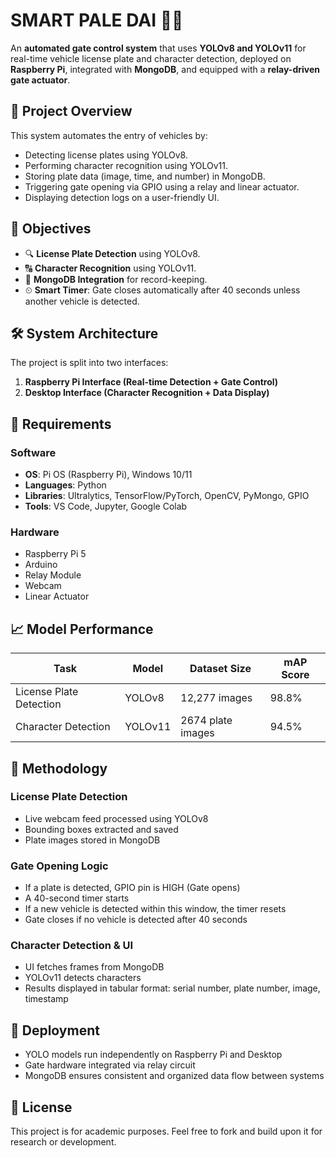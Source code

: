 # SMART PALE DAI 🚗🔐

An **automated gate control system** that uses **YOLOv8 and YOLOv11** for real-time vehicle license plate and character detection, deployed on **Raspberry Pi**, integrated with **MongoDB**, and equipped with a **relay-driven gate actuator**.

## 📌 Project Overview

This system automates the entry of vehicles by:
- Detecting license plates using YOLOv8.
- Performing character recognition using YOLOv11.
- Storing plate data (image, time, and number) in MongoDB.
- Triggering gate opening via GPIO using a relay and linear actuator.
- Displaying detection logs on a user-friendly UI.

## 🎯 Objectives

- 🔍 **License Plate Detection** using YOLOv8.
- 🔠 **Character Recognition** using YOLOv11.
- 🧠 **MongoDB Integration** for record-keeping.
- ⏲ **Smart Timer**: Gate closes automatically after 40 seconds unless another vehicle is detected.

## 🛠 System Architecture

The project is split into two interfaces:
1. **Raspberry Pi Interface (Real-time Detection + Gate Control)**
2. **Desktop Interface (Character Recognition + Data Display)**

## 🧰 Requirements

### Software
- **OS**: Pi OS (Raspberry Pi), Windows 10/11
- **Languages**: Python
- **Libraries**: Ultralytics, TensorFlow/PyTorch, OpenCV, PyMongo, GPIO
- **Tools**: VS Code, Jupyter, Google Colab

### Hardware
- Raspberry Pi 5
- Arduino
- Relay Module
- Webcam
- Linear Actuator

## 📈 Model Performance

| Task                      | Model     | Dataset Size      | mAP Score |
|---------------------------|-----------|--------------------|-----------|
| License Plate Detection   | YOLOv8    | 12,277 images      | 98.8%     |
| Character Detection       | YOLOv11   | 2674 plate images   | 94.5%     |

## 🧪 Methodology

### License Plate Detection
- Live webcam feed processed using YOLOv8
- Bounding boxes extracted and saved
- Plate images stored in MongoDB

### Gate Opening Logic
- If a plate is detected, GPIO pin is HIGH (Gate opens)
- A 40-second timer starts
- If a new vehicle is detected within this window, the timer resets
- Gate closes if no vehicle is detected after 40 seconds

### Character Detection & UI
- UI fetches frames from MongoDB
- YOLOv11 detects characters
- Results displayed in tabular format: serial number, plate number, image, timestamp

## 🚀 Deployment

- YOLO models run independently on Raspberry Pi and Desktop
- Gate hardware integrated via relay circuit
- MongoDB ensures consistent and organized data flow between systems

## 📝 License

This project is for academic purposes. Feel free to fork and build upon it for research or development.
